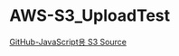 # AWS-S3_UploadTest
[GitHub-JavaScript용 S3 Source](https://github.com/awsdocs/aws-doc-sdk-examples/blob/master/javascript/example_code/s3/s3_photoExample.js)
